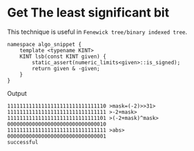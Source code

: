 

Get The least significant bit
=============================

This technique is useful in `Fenewick tree/binary indexed tree`.

```
namespace algo_snippet {
    template <typename KINT>
    KINT lsb(const KINT given) {
        static_assert(numeric_limits<given>::is_signed);
        return given & -given;
    }
}
```

Output

```
11111111111111111111111111111110 >mask=(-2)>>31> 11111111111111111111111111111111 >-2+mask> 11111111111111111111111111111101 >(-2+mask)^mask> 00000000000000000000000000000010
11111111111111111111111111111111 >abs> 00000000000000000000000000000001
successful
```

